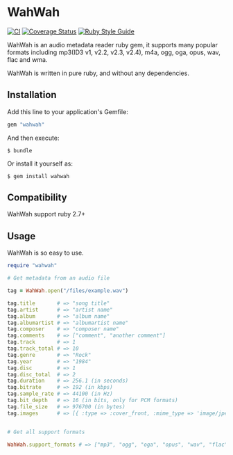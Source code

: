 # WahWah

[![CI](https://github.com/aidewoode/wahwah/actions/workflows/ci.yml/badge.svg)](https://github.com/aidewoode/wahwah/actions/workflows/ci.yml)
[![Coverage Status](https://coveralls.io/repos/github/aidewoode/wahwah/badge.svg?branch=master)](https://coveralls.io/github/aidewoode/wahwah?branch=master)
[![Ruby Style Guide](https://img.shields.io/badge/code_style-standard-brightgreen.svg)](https://github.com/testdouble/standard)

WahWah is an audio metadata reader ruby gem, it supports many popular formats including mp3(ID3 v1, v2.2, v2.3, v2.4), m4a, ogg, oga, opus, wav, flac and wma.

WahWah is written in pure ruby, and without any dependencies.

## Installation

Add this line to your application's Gemfile:

```ruby
gem "wahwah"
```

And then execute:

    $ bundle

Or install it yourself as:

    $ gem install wahwah


## Compatibility

WahWah support ruby 2.7+

## Usage

WahWah is so easy to use.

```ruby
require "wahwah"

# Get metadata from an audio file

tag = WahWah.open("/files/example.wav")

tag.title       # => "song title" 
tag.artist      # => "artist name"
tag.album       # => "album name"
tag.albumartist # => "albumartist name"
tag.composer    # => "composer name"
tag.comments    # => ["comment", "another comment"]
tag.track       # => 1
tag.track_total # => 10
tag.genre       # => "Rock"
tag.year        # => "1984"
tag.disc        # => 1
tag.disc_total  # => 2
tag.duration    # => 256.1 (in seconds) 
tag.bitrate     # => 192 (in kbps) 
tag.sample_rate # => 44100 (in Hz)
tag.bit_depth   # => 16 (in bits, only for PCM formats)
tag.file_size   # => 976700 (in bytes)
tag.images      # => [{ :type => :cover_front, :mime_type => 'image/jpeg', :data => 'image data binary string' }]


# Get all support formats

WahWah.support_formats # => ["mp3", "ogg", "oga", "opus", "wav", "flac", "wma", "m4a"]
```
